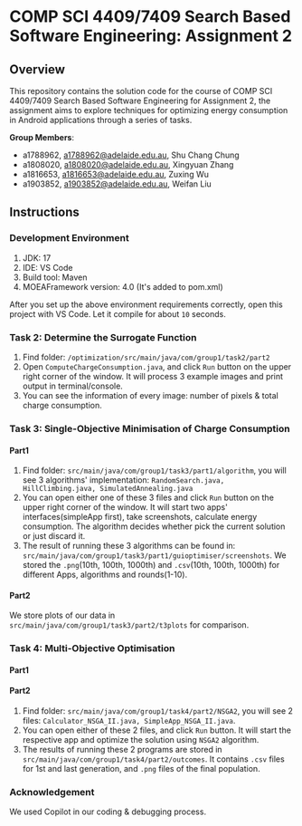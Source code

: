 # COMP SCI 4409/7409 Search Based Software Engineering: Assignment 2

## Overview
This repository contains the solution code for the course of COMP SCI 4409/7409 Search Based Software Engineering for Assignment 2, the assignment aims to explore techniques for optimizing energy consumption in Android applications through a series of tasks.

**Group Members**:
* a1788962, a1788962@adelaide.edu.au, Shu Chang Chung
* a1808020, a1808020@adelaide.edu.au, Xingyuan Zhang
* a1816653, a1816653@adelaide.edu.au, Zuxing Wu
* a1903852, a1903852@adelaide.edu.au, Weifan Liu

## Instructions
### Development Environment
1. JDK: 17
2. IDE: VS Code
3. Build tool: Maven
4. MOEAFramework version: 4.0 (It's added to pom.xml)

After you set up the above environment requirements correctly, open this project with VS Code. Let it compile for about `10` seconds.

### Task 2: Determine the Surrogate Function
1. Find folder: `/optimization/src/main/java/com/group1/task2/part2`
2. Open `ComputeChargeConsumption.java`, and click `Run` button on the upper right corner of the window. It will process 3 example images and print output in terminal/console.
3. You can see the information of every image: number of pixels & total charge consumption.

### Task 3: Single-Objective Minimisation of Charge Consumption 
#### Part1
1. Find folder: `src/main/java/com/group1/task3/part1/algorithm`, you will see 3 algorithms' implementation:
`RandomSearch.java, HillClimbing.java, SimulatedAnnealing.java`
2. You can open either one of these 3 files and click `Run` button on the upper right corner of the window. It will start two apps' interfaces(simpleApp first), take screenshots, calculate energy consumption. The algorithm decides whether pick the current solution or just discard it.
3. The result of running these 3 algorithms can be found in: `src/main/java/com/group1/task3/part1/guioptimiser/screenshots`. We stored the `.png`(10th, 100th, 1000th) and `.csv`(10th, 100th, 1000th) for different Apps, algorithms and rounds(1-10).
#### Part2
We store plots of our data in `src/main/java/com/group1/task3/part2/t3plots` for comparison.


### Task 4: Multi-Objective Optimisation
#### Part1

#### Part2
1. Find folder: `src/main/java/com/group1/task4/part2/NSGA2`, you will see 2 files: `Calculator_NSGA_II.java, SimpleApp_NSGA_II.java`.
2. You can open either of these 2 files, and click `Run` button. It will start the respective app and optimize the solution using `NSGA2` algorithm.
3. The results of running these 2 programs are stored in `src/main/java/com/group1/task4/part2/outcomes`. It contains `.csv` files for 1st and last generation, and `.png` files of the final population.


### Acknowledgement
We used Copilot in our coding & debugging process.